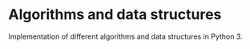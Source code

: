 # Algorithms and data structures
Implementation of different algorithms and data structures in Python 3.
